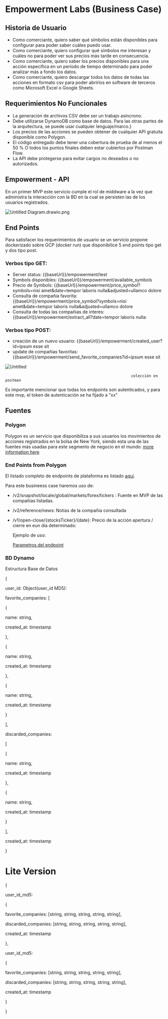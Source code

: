 # Empowerment Labs (Business Case)

## Historia de Usuario

- Como comerciante, quiero saber qué símbolos están disponibles para configurar para poder saber cuáles puedo usar.
- Como comerciante, quiero configurar qué símbolos me interesan y cuáles no para poder ver sus precios más tarde en consecuencia.
- Como comerciante, quiero saber los precios disponibles para una acción específica en un período de tiempo determinado para poder analizar más a fondo los datos.
- Como comerciante, quiero descargar todos los datos de todas las acciones en formato csv para poder abrirlos en software de terceros como Microsoft Excel o Google Sheets.

## Requerimientos No Funcionales

- La generación de archivos CSV debe ser un trabajo asíncrono.
- Debe utilizarse DynamoDB como base de datos. Para las otras partes de la arquitectura, se puede usar cualquier lenguaje/marco.}
- Los precios de las acciones se pueden obtener de cualquier API gratuita disponible como Polygon.
- El código entregado debe tener una cobertura de prueba de al menos el 50 % O todos los puntos finales deben estar cubiertos por Postman Flow.
- La API debe protegerse para evitar cargos no deseados o no autorizados.

## Empowerment - API

En un primer MVP este servicio cumple el rol de middware a la vez que administra la interacción con la BD en la cual se persisten las de los usuarios registrados. 

![Untitled Diagram.drawio.png](https://s3-us-west-2.amazonaws.com/secure.notion-static.com/d9aec9a9-d8b2-4cd9-8023-f8392f488036/Untitled_Diagram.drawio.png)

## End Points

Para satisfacer los requerimientos de usuario se un servicio propone dockerizado sobre GCP (docker run) que disponibilice 5 end points tipo get y dos tipo post. 

### Verbos tipo GET:

- Server status: {{baseUrl}}/empowerment/test
- Symbols disponibles: {{baseUrl}}/empowerment/available_symbols
- Precio de Symbols: {{baseUrl}}/empowerment/price_symbol?symbols=nisi amet&date=tempor laboris nulla&adjusted=ullamco dolore
- Consulta de compañia favorita: {{baseUrl}}/empowerment/price_symbol?symbols=nisi amet&date=tempor laboris nulla&adjusted=ullamco dolore
- Consulta de todas las compañias de interes: {{baseUrl}}/empowerment/extract_all?date=tempor laboris nulla:

### Verbos tipo POST:

- creación de un nuevo usuario: {{baseUrl}}/empowerment/created_user?id=ipsum esse sit
- update de compañias favoritas: {{baseUrl}}/empowerment/send_favorite_companies?id=ipsum esse sit

![Untitled](https://s3-us-west-2.amazonaws.com/secure.notion-static.com/40d15d42-d102-49d8-972b-95b6e1209223/Untitled.png)

                                                            colección en postman

Es importante mencionar que todas los endpoints son autenticados, y para este mvp, el token de autenticación se ha fijado a ”xx”

## Fuentes

### Polygon

Polygon es un servicio que disponibiliza a sus usuarios los movimientos de acciones registrados en la bolsa de  New York, siendo esta una de las fuentes más usadas para este segmento de negocio en el mundo:  [more information here](https://polygon.io/)

### End Points from Polygon

El listado completo de endpoints de plataforma es listado [aquí](https://polygon.io/system).

Para este busineess case haremos uso de:

- /v2/snapshot/locale/global/markets/forex/tickers : Fuente en MVP de las compañías listadas.
- /v2/reference/news: Notias de la compañia consultada
- /v1/open-close/{stocksTicker}/{date}: Precio de la acción apertura / cierre en eun dia determinado:
    
    Ejemplo de uso:
    
    [Parametros del endpoint](https://www.notion.so/f8ccd35aeeca4f54b3e02499ded4d795)
    

### BD Dynamo

Estructura Base de Datos

{

user_id: Object(user_id  MD5):

favorite_companies: [

 {

name: string,

created_at: timestamp

},

{

name: string,

created_at: timestamp

},

{

name: string,

created_at: timestamp

}

],

discarded_companies:

[

{

name: string,

created_at: timestamp

},

{

name: string,

created_at: timestamp

}

], 

created_at: timestamp

}

# Lite Version

{

user_id_md5: 

{

favorite_companies: [string, string, string, string, string],

discarded_companies: [string, string, string, string, string],

created_at: timestamp

},

user_id_md5: 

{

favorite_companies: [string, string, string, string, string],

discarded_companies: [string, string, string, string, string],

created_at: timestamp

}

}

##